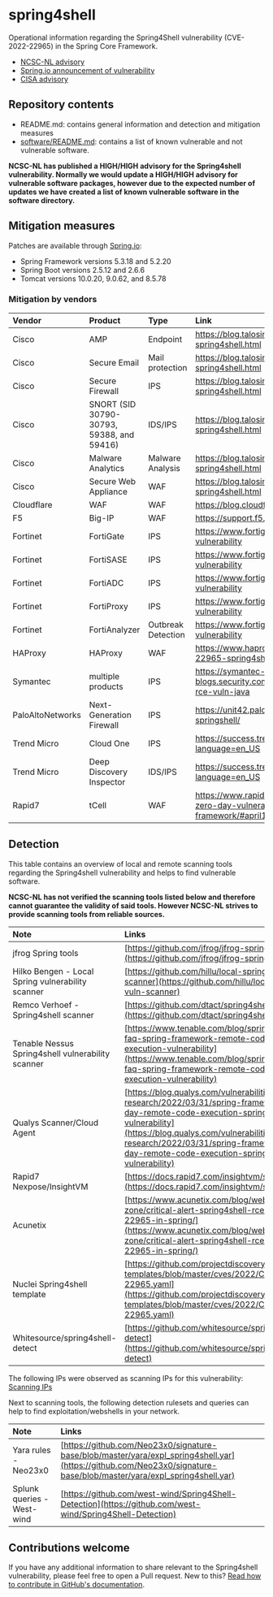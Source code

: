 # spring4shell
Operational information regarding the Spring4Shell vulnerability (CVE-2022-22965) in the Spring Core Framework.

* [NCSC-NL advisory](https://www.ncsc.nl/actueel/advisory?id=NCSC-2022-0221)
* [Spring.io announcement of vulnerability](https://spring.io/blog/2022/03/31/spring-framework-rce-early-announcement)
* [CISA advisory](https://www.cisa.gov/uscert/ncas/current-activity/2022/04/01/spring-releases-security-updates-addressing-spring4shell-and)

## Repository contents

- README.md: contains general information and detection and mitigation measures
- [software/README.md](software/README.md): contains a list of known vulnerable and not vulnerable software. 

**NCSC-NL has published a HIGH/HIGH advisory for the Spring4shell vulnerability. Normally we would update a HIGH/HIGH advisory for vulnerable software packages, however due to the expected number of updates we have created a list of known vulnerable software in the software directory.**

## Mitigation measures

Patches are available through [Spring.io](https://spring.io/blog/2022/03/31/spring-framework-rce-early-announcement):
- Spring Framework versions 5.3.18 and 5.2.20
- Spring Boot versions 2.5.12 and 2.6.6
- Tomcat versions 10.0.20, 9.0.62, and 8.5.78

###  Mitigation by vendors

| Vendor | Product | Type | Link |
|:----------------|:----------------|:----------------|:----------------|
| Cisco | AMP | Endpoint | https://blog.talosintelligence.com/2022/03/threat-advisory-spring4shell.html |
| Cisco | Secure Email | Mail protection | https://blog.talosintelligence.com/2022/03/threat-advisory-spring4shell.html |
| Cisco | Secure Firewall | IPS | https://blog.talosintelligence.com/2022/03/threat-advisory-spring4shell.html |
| Cisco | SNORT (SID 30790-30793, 59388, and 59416) | IDS/IPS | https://blog.talosintelligence.com/2022/03/threat-advisory-spring4shell.html |
| Cisco | Malware Analytics | Malware Analysis | https://blog.talosintelligence.com/2022/03/threat-advisory-spring4shell.html |
| Cisco | Secure Web Appliance | WAF | https://blog.talosintelligence.com/2022/03/threat-advisory-spring4shell.html |
| Cloudflare | WAF | WAF | https://blog.cloudflare.com/waf-mitigations-sping4shell/ |
| F5 | Big-IP | WAF | https://support.f5.com/csp/article/K24912123 
| Fortinet | FortiGate | IPS | https://www.fortiguard.com/outbreak-alert/spring4shell-vulnerability|
| Fortinet | FortiSASE | IPS | https://www.fortiguard.com/outbreak-alert/spring4shell-vulnerability |
| Fortinet | FortiADC | IPS | https://www.fortiguard.com/outbreak-alert/spring4shell-vulnerability |
| Fortinet | FortiProxy | IPS | https://www.fortiguard.com/outbreak-alert/spring4shell-vulnerability |
| Fortinet | FortiAnalyzer | Outbreak Detection | https://www.fortiguard.com/outbreak-alert/spring4shell-vulnerability |
| HAProxy | HAProxy | WAF | https://www.haproxy.com/blog/april-2022-cve-2022-22965-spring4shell-remote-code-execution-mitigation/ |
| Symantec | multiple products | IPS | https://symantec-enterprise-blogs.security.com/blogs/threat-intelligence/spring4shell-rce-vuln-java |
| PaloAltoNetworks | Next-Generation Firewall | IPS | https://unit42.paloaltonetworks.com/cve-2022-22965-springshell/ |
| Trend Micro | Cloud One | IPS | https://success.trendmicro.com/dcx/s/solution/000290730?language=en_US |
| Trend Micro | Deep Discovery Inspector | IDS/IPS | https://success.trendmicro.com/dcx/s/solution/000290730?language=en_US |
| Rapid7 | tCell | WAF | https://www.rapid7.com/blog/post/2022/03/30/spring4shell-zero-day-vulnerability-in-spring-framework/#april120223pmedt |

## Detection

This table contains an overview of local and remote scanning tools regarding the Spring4shell vulnerability and helps to find vulnerable software.

**NCSC-NL has not verified the scanning tools listed below and therefore cannot guarantee the validity of said tools. However NCSC-NL strives to provide scanning tools from reliable sources.**

| Note     | Links |
|:----------------|:----------------|
|jfrog Spring tools|[https://github.com/jfrog/jfrog-spring-tools](https://github.com/jfrog/jfrog-spring-tools)|
|Hilko Bengen - Local Spring vulnerability scanner|[https://github.com/hillu/local-spring-vuln-scanner](https://github.com/hillu/local-spring-vuln-scanner)|
|Remco Verhoef - Spring4shell scanner|[https://github.com/dtact/spring4shell-scanner](https://github.com/dtact/spring4shell-scanner)|
|Tenable Nessus Spring4shell vulnerability scanner|[https://www.tenable.com/blog/spring4shell-faq-spring-framework-remote-code-execution-vulnerability](https://www.tenable.com/blog/spring4shell-faq-spring-framework-remote-code-execution-vulnerability)|
|Qualys Scanner/Cloud Agent |[https://blog.qualys.com/vulnerabilities-threat-research/2022/03/31/spring-framework-zero-day-remote-code-execution-spring4shell-vulnerability](https://blog.qualys.com/vulnerabilities-threat-research/2022/03/31/spring-framework-zero-day-remote-code-execution-spring4shell-vulnerability)|
|Rapid7 Nexpose/InsightVM | [https://docs.rapid7.com/insightvm/spring4shell/](https://docs.rapid7.com/insightvm/spring4shell/)|
|Acunetix | [https://www.acunetix.com/blog/web-security-zone/critical-alert-spring4shell-rce-cve-2022-22965-in-spring/](https://www.acunetix.com/blog/web-security-zone/critical-alert-spring4shell-rce-cve-2022-22965-in-spring/)|
|Nuclei Spring4shell template|[https://github.com/projectdiscovery/nuclei-templates/blob/master/cves/2022/CVE-2022-22965.yaml](https://github.com/projectdiscovery/nuclei-templates/blob/master/cves/2022/CVE-2022-22965.yaml)|
|Whitesource/spring4shell-detect | [https://github.com/whitesource/spring4shell-detect](https://github.com/whitesource/spring4shell-detect)|

The following IPs were observed as scanning IPs for this vulnerability: [Scanning IPs](https://www.greynoise.io/viz/tag/spring-core-rce-attempt)

Next to scanning tools, the following detection rulesets and queries can help to find exploitation/webshells in your network.

| Note     | Links |
|:----------------|:----------------|
|Yara rules - Neo23x0|[https://github.com/Neo23x0/signature-base/blob/master/yara/expl_spring4shell.yar](https://github.com/Neo23x0/signature-base/blob/master/yara/expl_spring4shell.yar)|
|Splunk queries - West-wind|[https://github.com/west-wind/Spring4Shell-Detection](https://github.com/west-wind/Spring4Shell-Detection)|

## Contributions welcome

If you have any additional information to share relevant to the Spring4shell vulnerability, please feel free to open a Pull request. New to this? [Read how to contribute in GitHub's documentation](https://docs.github.com/en/repositories/working-with-files/managing-files/editing-files#editing-files-in-another-users-repository).
